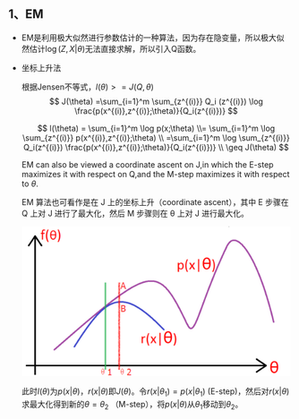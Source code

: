## 1、EM

- EM是利用极大似然进行参数估计的一种算法，因为存在隐变量，所以极大似然估计$\log (Z,X|\theta)$无法直接求解，所以引入Q函数。

- 坐标上升法

  根据Jensen不等式，$l(\theta) >=J(Q,\theta)$
  $$
  J(\theta) =\sum_{i=1}^m \sum_{z^{(i)}} Q_i (z^{(i)}) \log \frac{p(x^{(i)},z^{(i)};\theta)}{Q_i(z^{(i)})}
  $$

  $$
  l(\theta) = \sum_{i=1}^m \log p(x;\theta) \\= \sum_{i=1}^m \log \sum_{z^{(i)}} p(x^{(i)},z^{(i)};\theta) \\
  =\sum_{i=1}^m \log \sum_{z^{(i)}} Q_i(z^{(i)}) \frac{p(x^{(i)},z^{(i)};\theta)}{Q_i(z^{(i)})} \\
  \geq J(\theta)
  $$

  EM can also be viewed a coordinate ascent on J,in which the E-step maximizes it with respect on Q,and the M-step maximizes it with respect to $\theta$.

  EM 算法也可看作是在 J 上的坐标上升（coordinate ascent），其中 E 步骤在 Q 上对 J 进行了最大化，然后 M 步骤则在 θ 上对 J 进行最大化。

  ![1](https://github.com/Lanme/cs229/raw/master/add_note/img/add_notes8_1.png)

  此时$l(\theta)$为$p(x|\theta)$，$r(x|\theta)$即$J(\theta)$。令$r(x|\theta_1) = p(x|\theta_1)$ (E-step)，然后对$r(x|\theta)$求最大化得到新的$\theta = \theta_2$ （M-step），将$p(x|\theta)$从$\theta_1$移动到$\theta_2$。

## 